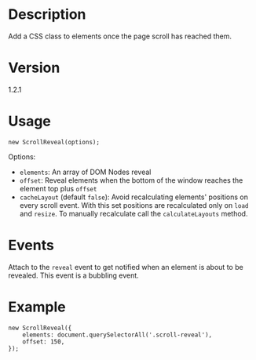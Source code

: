 # Description

Add a CSS class to elements once the page scroll has reached them.


# Version

1.2.1


# Usage

```
new ScrollReveal(options);
```

Options:

- `elements`: An array of DOM Nodes reveal
- `offset`: Reveal elements when the bottom of the window reaches the element top plus `offset`
- `cacheLayout` (default `false`): Avoid recalculating elements' positions on every scroll event. With this set positions are recalculated only on `load` and `resize`. To manually recalculate call the `calculateLayouts` method.

# Events

Attach to the `reveal` event to get notified when an element is about to be revealed. This event is
a bubbling event.

# Example

```
new ScrollReveal({
    elements: document.querySelectorAll('.scroll-reveal'),
    offset: 150,
});
```
